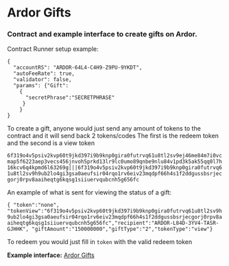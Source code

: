 # Ardor Gifts

### Contract and example interface to create gifts on Ardor.

Contract Runner setup example:
```
{
  "accountRS": "ARDOR-64L4-C4H9-Z9PU-9YKDT",
  "autoFeeRate": true,
  "validator": false,
  "params": {"Gift": 
    {
      "secretPhrase":"SECRETPHRASE"
     }
    }
}
```
To create a gift, anyone would just send any amount of tokens to the contract and it will send back 2 tokens/codes
The first is the redeem token and the second is a view token

```6f319o4v5psiv2kvp60t9jkd397i9b9knp0gira0futrvq61u8tl2sv9ej46me84m7i0vcmap5f6223aep3vecs456jnvoh5prkd13lr9lc0umo89qnbe9nlu84v1pd3k5ak55qq0l7h16kcv6q4kpmd6l63269g|||6f319o4v5psiv2kvp60t9jkd397i9b9knp0gira0futrvq61u8tl2sv9h9ub2lo4gi3gsa0aeufsir04rqo1rv6eiv23mqdpf66h4s1f2ddgussbsrjecgorj0rpv8aaiheqtg6kqsg1siiuervqubcnh5g656fc```

An example of what is sent for viewing the status of a gift:

```{ "token":"none", "tokenView":"6f319o4v5psiv2kvp60t9jkd397i9b9knp0gira0futrvq61u8tl2sv9h9ub2lo4gi3gsa0aeufsir04rqo1rv6eiv23mqdpf66h4s1f2ddgussbsrjecgorj0rpv8aaiheqtg6kqsg1siiuervqubcnh5g656fc","recipient":"ARDOR-L84D-3YV4-TASR-GJHHK", "giftAmount":"150000000","giftType":"2","tokenType":"view"}```

To redeem you would just fill in `token` with the valid redeem token

**Example interface:** [Ardor Gifts](https://ardor.tools/gift/)